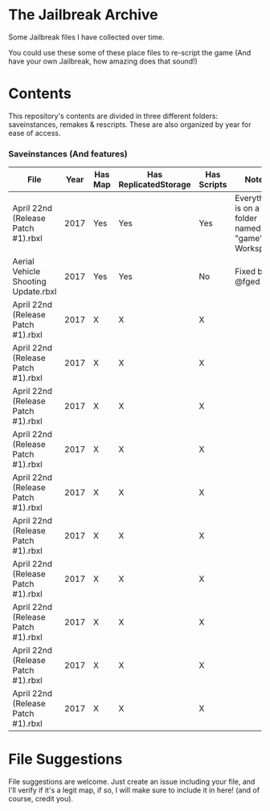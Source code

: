 # **The Jailbreak Archive**
Some Jailbreak files I have collected over time.

You could use these some of these place files to re-script the game (And have your own Jailbreak, how amazing does that sound!)

# **Contents**

This repository's contents are divided in three different folders: saveinstances, remakes & rescripts. These are also organized by year for ease of access.

### **Saveinstances (And features)**

| File                                   | Year          | Has Map  | Has ReplicatedStorage | Has Scripts| Notes    | Credits |
| -------------                          | ------------- | -------- | ---------------- | ---------- | -------- | ------- |
| April 22nd (Release Patch #1).rbxl     | 2017          |  Yes       | Yes                | Yes          | Everything is on a folder named "game" on Workspace         |   Unknown      |
| Aerial Vehicle Shooting Update.rbxl     | 2017          |  Yes       | Yes                | No          | Fixed by @fged        |  Unknown       |
| April 22nd (Release Patch #1).rbxl     | 2017          |  X       | X                | X          |          |         |
| April 22nd (Release Patch #1).rbxl     | 2017          |  X       | X                | X          |          |         |
| April 22nd (Release Patch #1).rbxl     | 2017          |  X       | X                | X          |          |         |
| April 22nd (Release Patch #1).rbxl     | 2017          |  X       | X                | X          |          |         |
| April 22nd (Release Patch #1).rbxl     | 2017          |  X       | X                | X          |          |         |
| April 22nd (Release Patch #1).rbxl     | 2017          |  X       | X                | X          |          |         |
| April 22nd (Release Patch #1).rbxl     | 2017          |  X       | X                | X          |          |         |
| April 22nd (Release Patch #1).rbxl     | 2017          |  X       | X                | X          |          |         |
| April 22nd (Release Patch #1).rbxl     | 2017          |  X       | X                | X          |          |         |
| April 22nd (Release Patch #1).rbxl     | 2017          |  X       | X                | X          |          |         |

# **File Suggestions**
File suggestions are welcome. Just create an issue including your file, and I'll verify if it's a legit map, if so, I will make sure to include it in here! (and of course, credit you).
